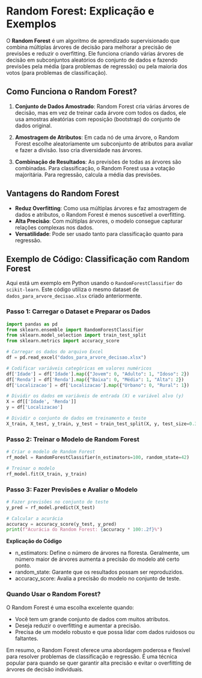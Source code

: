 # Random Forest: Explicação e Exemplos

O **Random Forest** é um algoritmo de aprendizado supervisionado que combina múltiplas árvores de decisão para melhorar a precisão de previsões e reduzir o overfitting. Ele funciona criando várias árvores de decisão em subconjuntos aleatórios do conjunto de dados e fazendo previsões pela média (para problemas de regressão) ou pela maioria dos votos (para problemas de classificação).

## Como Funciona o Random Forest?

1. **Conjunto de Dados Amostrado**: Random Forest cria várias árvores de decisão, mas em vez de treinar cada árvore com todos os dados, ele usa amostras aleatórias com reposição (bootstrap) do conjunto de dados original.
   
2. **Amostragem de Atributos**: Em cada nó de uma árvore, o Random Forest escolhe aleatoriamente um subconjunto de atributos para avaliar e fazer a divisão. Isso cria diversidade nas árvores.

3. **Combinação de Resultados**: As previsões de todas as árvores são combinadas. Para classificação, o Random Forest usa a votação majoritária. Para regressão, calcula a média das previsões.

## Vantagens do Random Forest

- **Reduz Overfitting**: Como usa múltiplas árvores e faz amostragem de dados e atributos, o Random Forest é menos suscetível a overfitting.
- **Alta Precisão**: Com múltiplas árvores, o modelo consegue capturar relações complexas nos dados.
- **Versatilidade**: Pode ser usado tanto para classificação quanto para regressão.

## Exemplo de Código: Classificação com Random Forest

Aqui está um exemplo em Python usando o `RandomForestClassifier` do `scikit-learn`. Este código utiliza o mesmo dataset de `dados_para_arvore_decisao.xlsx` criado anteriormente.

### Passo 1: Carregar o Dataset e Preparar os Dados

```python
import pandas as pd
from sklearn.ensemble import RandomForestClassifier
from sklearn.model_selection import train_test_split
from sklearn.metrics import accuracy_score

# Carregar os dados do arquivo Excel
df = pd.read_excel("dados_para_arvore_decisao.xlsx")

# Codificar variáveis categóricas em valores numéricos
df['Idade'] = df['Idade'].map({"Jovem": 0, "Adulto": 1, "Idoso": 2})
df['Renda'] = df['Renda'].map({"Baixa": 0, "Média": 1, "Alta": 2})
df['Localizacao'] = df['Localizacao'].map({"Urbano": 0, "Rural": 1})

# Dividir os dados em variáveis de entrada (X) e variável alvo (y)
X = df[['Idade', 'Renda']]
y = df['Localizacao']

# Dividir o conjunto de dados em treinamento e teste
X_train, X_test, y_train, y_test = train_test_split(X, y, test_size=0.3, random_state=42)
```

### Passo 2: Treinar o Modelo de Random Forest
```python
# Criar o modelo de Random Forest
rf_model = RandomForestClassifier(n_estimators=100, random_state=42)

# Treinar o modelo
rf_model.fit(X_train, y_train)
```
### Passo 3: Fazer Previsões e Avaliar o Modelo
```python
# Fazer previsões no conjunto de teste
y_pred = rf_model.predict(X_test)

# Calcular a acurácia
accuracy = accuracy_score(y_test, y_pred)
print(f"Acurácia do Random Forest: {accuracy * 100:.2f}%")
```
**Explicação do Código**
- n_estimators: Define o número de árvores na floresta. Geralmente, um número maior de árvores aumenta a precisão do modelo até certo ponto.
- random_state: Garante que os resultados possam ser reproduzidos.
- accuracy_score: Avalia a precisão do modelo no conjunto de teste.

### Quando Usar o Random Forest?
O Random Forest é uma escolha excelente quando:

- Você tem um grande conjunto de dados com muitos atributos.
- Deseja reduzir o overfitting e aumentar a precisão.
- Precisa de um modelo robusto e que possa lidar com dados ruidosos ou faltantes.

Em resumo, o Random Forest oferece uma abordagem poderosa e flexível para resolver problemas de classificação e regressão. É uma técnica popular para quando se quer garantir alta precisão e evitar o overfitting de árvores de decisão individuais.